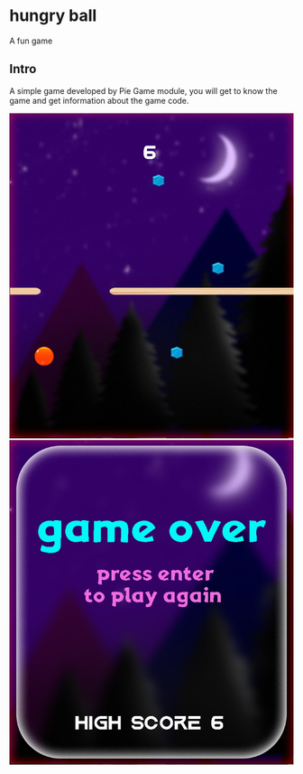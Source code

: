 # hungry ball

A fun game

## Intro 
A simple game developed by Pie Game module, you will get to know the game and get information about the game code.


![Screenshot 2023-10-08 182805.png](https://github.com/artatechh/hungry-ball/blob/73cd35d75bf00b4c89da07760ebd72afa68a230f/screenshots/Screenshot%202023-10-08%20182805.png)
![Screenshot 2023-10-08 182821.png](https://github.com/artatechh/hungry-ball/blob/62f062eda0d85cdf3c1af02232bcb2618e34fec7/screenshots/Screenshot%202023-10-08%20182821.png)
